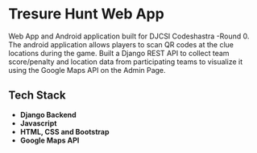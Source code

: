 # Tresure Hunt Web App

Web App and Android application built for DJCSI Codeshastra -Round 0. The android application allows players to scan QR codes at the clue locations during the game. Built a Django REST API to collect team score/penalty and location data from participating teams to visualize it using the Google Maps API on the Admin Page.

## Tech Stack
- **Django Backend**
- **Javascript**
- **HTML, CSS and Bootstrap**
- **Google Maps API**



